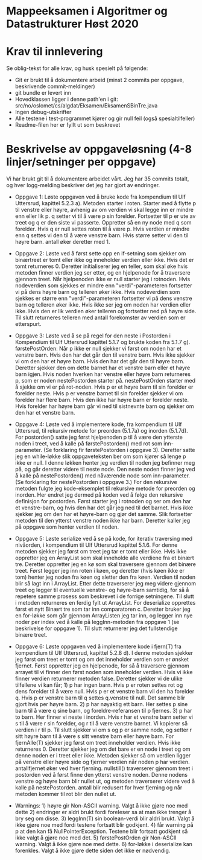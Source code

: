 # Mappeeksamen i Algoritmer og Datastrukturer Høst 2020

# Krav til innlevering

Se oblig-tekst for alle krav, og husk spesielt på følgende:

* Git er brukt til å dokumentere arbeid (minst 2 commits per oppgave, beskrivende commit-meldinger)	
* git bundle er levert inn
* Hovedklassen ligger i denne path'en i git: src/no/oslomet/cs/algdat/Eksamen/EksamenSBinTre.java
* Ingen debug-utskrifter
* Alle testene i test-programmet kjører og gir null feil (også spesialtilfeller)
* Readme-filen her er fyllt ut som beskrevet


# Beskrivelse av oppgaveløsning (4-8 linjer/setninger per oppgave)

Vi har brukt git til å dokumentere arbeidet vårt. Jeg har 35 commits totalt, og hver logg-melding beskriver det jeg har gjort av endringer.

* Oppgave 1: Løste oppgaven ved å bruke kode fra kompendium til Ulf Uttersrud, kapittel 5.2.3 a). Metoden starter i roten. Starter med å flytte p til venstre eller høyre, avhenig av om verdien vi skal legge inn er mindre enn eller lik p. q setter vi til å være p sin forelder.
             Fortsetter til p er ute av treet og q er den siste vi passerte. Oppretter så en ny node med q som forelder. Hvis q er null settes roten til å være p. Hvis verdien er mindre enn q settes vi den til å være venstre barn. Hvis større setter vi den til høyre barn. antall øker deretter med 1.
* Oppgave 2: Løste ved å først sette opp en if-setning som sjekker om binærtreet er tomt eller ikke og inneholder verdien eller ikke. Hvis det er tomt returneres 0.
             Deretter initialiserer jeg en teller, som skal øke hvis metoden finner verdien jeg ser etter, og en hjelpenode for å traversere gjennom treet.
             Når hjelpenoden ikke er null starter jeg i rotnoden. 
             Hvis nodeverdien som sjekkes er mindre enn "verdi"-parameteren fortsetter vi på dens høyre barn og telleren øker ikke.
             Hvis nodeverdien som sjekkes er større enn "verdi"-parameteren fortsetter vi på dens venstre barn og telleren øker ikke.
             Hvis ikke ser jeg om noden har verdien eller ikke. Hvis den er lik verdien øker telleren og fortsetter ned på høyre side.
             Til slutt returneres telleren med antall forekomster av verdien som er etterspurt. 
* Oppgave 3: Løste ved å se på regel for den neste i Postorden i Kompendium til Ulf Uttersrud kapittel 5.1.7 og brukte koden fra 5.1.7 g).
             førstePostOrden: Når p ikke er null sjekker vi først om noden har et venstre barn. Hvis den har det går den til venstre barn. 
             Hvis ikke sjekker vi om den har et høyre barn. Hvis den har det går den til høyre barn. Deretter sjekker den om dette barnet har et venstre barn eller et høyre barn igjen.
             Hvis noden hverken har venstre eller høyre barn returneres p, som er noden nestePostorden starter på. 
             nestePostOrden starter med å sjekke om vi er på rot-noden. Hvis p er et høyre barn til sin forelder er forelder neste.
             Hvis p er venstre barnet til sin forelder sjekker vi om forelder har flere barn. Hvis den ikke har høyre barn er forelder neste.
             Hvis forelder har høyre barn går vi ned til sistnevnte barn og sjekker om den har et venstre barn.
* Oppgave 4: Løste ved å implementere kode, fra kompendium til Ulf Uttersrud, til rekursiv metode for preorden (5.1.7a) og inorden (5.1.7d). 
             For postorden() satte jeg først hjelpenoden p til å være den ytterste noden i treet, ved å kalle på førstePostorden() med rot som inn-parameter. (Se forklaring fir førstePostorden i oppgave 3).
             Deretter satte jeg en while-løkke slik oppgaveteksten ber om som kjører så lenge p ikke er null. 
             I denne løkken henter jeg verdien til noden jeg befinner meg på, og går deretter videre til neste node.
             Den neste noden finner jeg ved å kalle på nestePostorden() med nåværende node som inn-parameter. (Se forklaring for nestePostorden i oppgave 3.)
             For den rekursive metoden fulgte jeg kode-eksemplet til rekursive metode for preorden og inorden. Her endret jeg dermed på koden ved å følge den rekursive definisjon for postorden.
             Først starter jeg i rotnoden og ser om den har et venstre-barn, og hvis den har det går jeg ned til det barnet. Hvis ikke sjekker jeg om den har et høyre-barn og gjør det samme.
             Slik fortsetter metoden til den ytterst venstre noden ikke har barn. Deretter kaller jeg på oppgave som henter verdien til noden.
* Oppgave 5: Løste serialize ved å se på kode, for iterativ traversing med nivåorden, i kompendium til Ulf Uttersrud kapittel 5.1.6.
             For denne metoden sjekker jeg først om treet jeg tar er tomt eller ikke. Hvis ikke oppretter jeg en ArrayList som skal inneholde alle verdiene fra et binært tre. 
             Deretter oppretter jeg en kø som skal traversere gjennom det binære treet. Først legger jeg inn roten i køen, og deretter (hvis køen ikke er tom) henter jeg noden fra køen og sletter den fra køen.
             Verdien til noden blir så lagt inn i ArrayList. Etter dette traverserer jeg meg videre gjennom treet og legger til eventuelle venstre- og høyre-barn samtidig, for så å repetere samme prosess som beskrevet i de forrige setningene.
             Til slutt i metoden returneres en ferdig fylt ut ArrayList.
             For deserialize opprettes først et nytt Binært tre som tar inn comparatoren c. Deretter bruker jeg en for-løkke som går gjennom ArrayListen jeg tar inn, og legger inn nye noder per index ved å kalle på leggInn-metoden fra oppgave 1 (se beskrivelse for oppgave 1).
             Til slutt returnerer jeg det fullstendige binære treet.
* Oppgave 6: Løste oppgaven ved å implementere kode i fjern(T) fra kompendium til Ulf Uttersrud, kapittel 5.2.8 d). 
             I denne metoden sjekker jeg først om treet er tomt og om det inneholder verdien som er ønsket fjernet. Først oppretter jeg en hjelpenode, for så å traversere gjennom arrayet til vi finner den først noden som inneholder verdien. Hvis vi ikke finner verdien returnerer metoden false.
             Deretter sjekker vi de ulike tilfellene vi kan får; 1) p har ingen barn. Hvis p er roten settes rot og dens forelder til å være null. Hvis p er et venstre barn vil den ha forelder q. Hvis p er venstre barn til q settes q.venstre til null. Det samme blir gjort hvis per høyre barn.
             2) p har nøyaktig ett barn. Her settes p sine barn til å være q sine barn, og foreldre-referansen til p fjernes. 3) p har to barn. Her finner vi neste i inorden. Hvis r har et venstre barn setter vi s til å være r sin forelder, og r til å være venstre barnet. Vi kopierer så verdien i r til p.
             Til slutt sjekker vi om s og p er samme node, og setter r sitt høyre barn til å være s sitt venstre barn eller høyre barn.
             For fjernAlle(T) sjekker jeg først om treet inneholder verdien. Hvis ikke returneres 0. Deretter sjekker jeg om det bare er en node i treet og om denne noden er i treet eller ikke. Metoden sjekker så om verdien ligger på venstre eller høyre side og fjerner verdien når noden p har verdien. antallfjernet øker ved hver fjerning.
             nullstill() traverserer gjennom treet i postorden ved å først finne den ytterst venstre noden. Denne nodens venstre og høyre barn blir nullet ut, og metoden traverserer videre ved å kalle på nestePostorden. antall blir redusert for hver fjerning og når metoden kommer til rot blir den nullet ut.
             
* Warnings: 1) høyre gir Non-ASCII warning. Valgt å ikke gjøre noe med dette
            2) endringer er aldri brukt fordi foreleser sa at man ikke trenger å bry seg om disse.
            3) leggInn(T) sin boolean-verdi blir aldri brukt. Valgt å ikke gjøre noe med fordi testene fortsatt blir godkjent.
            4) får warning på p at den kan få NullPointerException. Testene blir fortsatt godkjent så ikke valgt å gjøre noe med det.
            5) førstePostOrden gir Non-ASCII warning. Valgt å ikke gjøre noe med dette.
            6) for-løkke i deserialize kan forenkles. Valgt å ikke gjøre dette siden det ikke er nødvendig.              